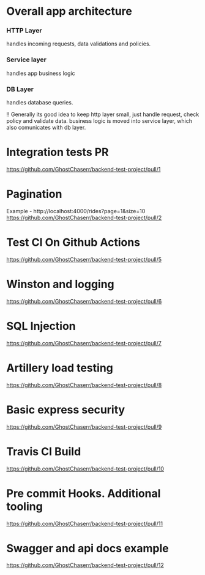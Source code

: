 # Overall app architecture
### HTTP Layer
handles incoming requests, data validations and policies.

### Service layer
handles app business logic

### DB Layer
handles database queries.

!! Generally its good idea to keep http layer small, just handle request, check policy and validate data. business logic 
is moved into service layer, which also comunicates with db layer.


# Integration tests PR
https://github.com/GhostChaserr/backend-test-project/pull/1

# Pagination
Example - http://localhost:4000/rides?page=1&size=10
https://github.com/GhostChaserr/backend-test-project/pull/2

# Test CI On Github Actions
https://github.com/GhostChaserr/backend-test-project/pull/5

# Winston and logging
https://github.com/GhostChaserr/backend-test-project/pull/6

# SQL Injection
https://github.com/GhostChaserr/backend-test-project/pull/7

# Artillery load testing
https://github.com/GhostChaserr/backend-test-project/pull/8

# Basic express security
https://github.com/GhostChaserr/backend-test-project/pull/9

# Travis CI Build 
https://github.com/GhostChaserr/backend-test-project/pull/10

# Pre commit Hooks. Additional tooling
https://github.com/GhostChaserr/backend-test-project/pull/11

# Swagger and api docs example
https://github.com/GhostChaserr/backend-test-project/pull/12